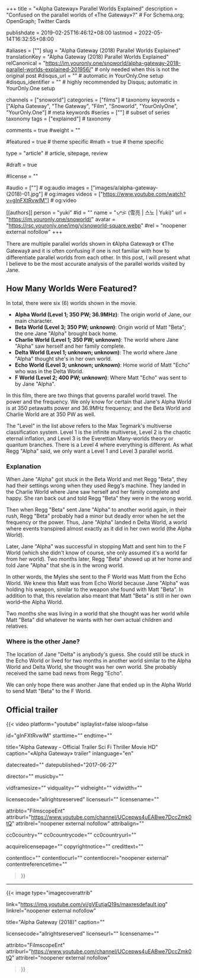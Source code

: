 +++
title = "«Alpha Gateway» Parallel Worlds Explained"
description = "Confused on the parallel worlds of «The Gateway»?"	# For Schema.org; OpenGraph; Twitter Cards

publishdate = 2019-02-25T16:46:12+08:00
lastmod = 2022-05-14T16:32:55+08:00

#aliases = [""]
slug = "Alpha Gateway (2018) Parallel Worlds Explained"
translationKey = "Alpha Gateway (2018) Parallel Worlds Explained"
relCanonical = "https://im.youronly.one/snoworld/alpha-gateway-2018-parallel-worlds-explained-201956/"														# only needed when this is not the original post
#disqus_url = ""                                                    # automatic in YourOnly.One setup
#disqus_identifier = ""                                             # highly recommended by Disqus; automatic in YourOnly.One setup

channels = ["snoworld"]
categories = ["films"]														# taxonomy
keywords = ["Alpha Gateway", "The Gateway", "Film", "Snoworld", "YourOnlyOne", "YourOnly.One"]															# meta keywords
#series = [""]																# subset of series taxonomy
tags = ["explained"]																	# taxonomy

comments = true
#weight = ""

#featured = true															# theme specific
#math = true																	# theme specific

type = "article"                                                           # article, sitepage, review

#draft = true

#license = ""

#audio = [""]																# og:audio
images = ["images/a/alpha-gateway-(2018)-01.jpg"]    # og:images
videos = ["https://www.youtube.com/watch?v=gInFXtRvwlM"]                               # og:video

[[authors]]
  person = "yuki"
  #id = ""
  name = "ᜌᜓᜃᜒ (雪亮 | 스노 | Yuki)"
  url = "https://im.youronly.one/snoworld/"
  avatar = "https://rsc.youronly.one/img/y/snoworld-square.webp"
  #rel = "noopener external nofollow"
+++

There are multiple parallel worlds shown in 《Alpha Gateway》 or 《The Gateway》 and it is often confusing if one is not familiar with how to differentiate parallel worlds from each other. In this post, I will present what I believe to be the most accurate analysis of the parallel worlds visited by Jane.

<!--more-->

## How Many Worlds Were Featured?

In total, there were six (6) worlds shown in the movie.

- **Alpha World (Level 1; 350 PW; 36.9MHz)**: The origin world of Jane, our main character.
- **Beta World (Level 3; 350 PW; unknown)**: Origin world of Matt "Beta"; the one Jane "Alpha" brought back home.
- **Charlie World (Level 1; 350 PW; unknown)**: The world where Jane "Alpha" saw herself and her family complete.
- **Delta World (Level 1; unknown; unknown)**: The world where Jane "Alpha" thought she's in her own world.
- **Echo World (Level 3; unknown; unknown)**: Home world of Matt "Echo" who was in the Delta World.
- **F World (Level 2; 400 PW; unknown)**: Where Matt "Echo" was sent to by Jane "Alpha".

In this film, there are two things that governs parallel world travel. The power and the frequency. We only know for certain that Jane's Alpha World is at 350 petawatts power and 36.9MHz frequency; and the Beta World and Charlie World are at 350 PW as well.

The "Level" in the list above refers to the Max Tegmark's multiverse classification system. Level 1 is the infinite multiverse, Level 2 is the chaotic eternal inflation, and Level 3 is the Everettian Many-worlds theory or quantum branches. There is a Level 4 where everything is different. As what Regg "Alpha" said, we only want a Level 1 and Level 3 parallel world.

### Explanation

When Jane "Alpha" got stuck in the Beta World and met Regg "Beta", they had their settings wrong when they used Regg's machine. They landed in the Charlie World where Jane saw herself and her family complete and happy. She ran back out and told Regg "Beta" they were in the wrong world.

Then when Regg "Beta" sent Jane "Alpha" to another world again, in their rush, Regg "Beta" probably had a minor but deadly error when he set the frequency or the power. Thus, Jane "Alpha" landed n Delta World, a world where events transpired almost exactly as it did in her own world (the Alpha World).

Later, Jane "Alpha" was successful in stopping Matt and sent him to the F World (which she didn't know of course, she only assumed it's a world far from her world). Two months later, Regg "Beta" showed up at her home and told Jane "Alpha" that she is in the wrong world.

In other words, the Myles she sent to the F World was Matt from the Echo World. We knew this Matt was from Echo World because Jane "Alpha" was holding his weapon, similar to the weapon she found with Matt "Beta". In addition to that, this revelation also meant that Matt "Beta" is still in her own world–the Alpha World.

Two months she was living in a world that she thought was her world while Matt "Beta" did whatever he wants with her own actual children and relatives.

### Where is the other Jane?

The location of Jane "Delta" is anybody's guess. She could still be stuck in the Echo World or lived for two months in another world similar to the Alpha World and Delta World, she thought was her own world. She probably received the same bad news from Regg "Echo".

We can only hope there was another Jane that ended up in the Alpha World to send Matt "Beta" to the F World.

## Official trailer

{{< video
  platform="youtube"
  isplaylist=false
  isloop=false

  id="gInFXtRvwlM"
  starttime=""
  endtime=""

  title="Alpha Gateway - Official Trailer Sci Fi Thriller Movie HD"
  caption="«Alpha Gateway» trailer"
  inlanguage="en"

  datecreated=""
  datepublished="2017-06-27"

  director=""
  musicby=""

  vidframesize=""
  vidquality=""
  vidheight=""
  vidwidth=""

  licensecode="allrightsreserved"
  licenseurl=""
  licensename=""

  attribto="FilmscopeEnt"
  attriburl="https://www.youtube.com/channel/UCcepws4uEABwe7DccZmk0tQ"
  attribrel="noopener external nofollow"
  attribalign=""

  cc0country=""
  cc0countrycode=""
  cc0countryurl=""

  acquirelicensepage=""
  copyrightnotice=""
  credittext=""

  contentloc=""
  contentlocurl=""
  contentlocrel="noopener external"
  contentreferencetime=""
>}}

---

{{< image
  type="imagecoverattrib"

  link="https://img.youtube.com/vi/gVEutjaQ19s/maxresdefault.jpg"
  linkrel="noopener external nofollow"

  title="Alpha Gateway (2018)"
  caption=""

  licensecode="allrightsreserved"
  licenseurl=""
  licensename=""

  attribto="FilmscopeEnt"
  attriburl="https://www.youtube.com/channel/UCcepws4uEABwe7DccZmk0tQ"
  attribrel="noopener external nofollow"
>}}
